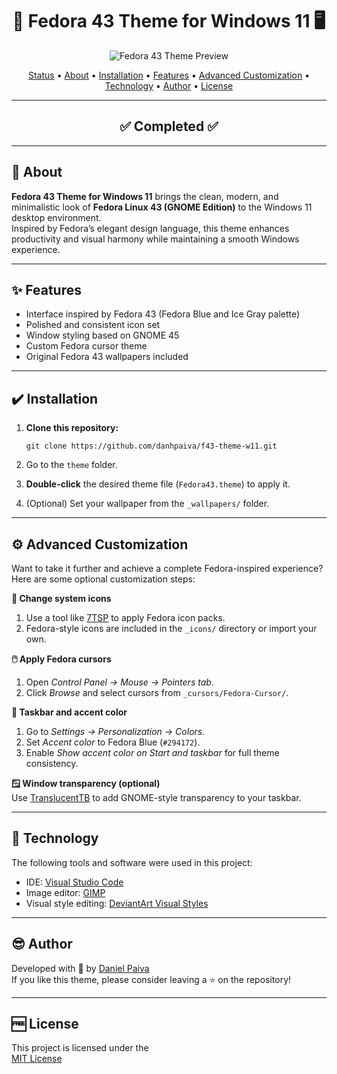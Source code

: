 <h1 align="center">💙 Fedora 43 Theme for Windows 11 🖥️</h1>

<p align="center">
  <img src="./_img/fedora43-theme-preview.png" alt="Fedora 43 Theme Preview">
</p>

<p align="center">
  <a href="#status">Status</a> • 
  <a href="#about">About</a> • 
  <a href="#installation">Installation</a> • 
  <a href="#features">Features</a> • 
  <a href="#advanced-customization">Advanced Customization</a> • 
  <a href="#technology">Technology</a> • 
  <a href="#author">Author</a> • 
  <a href="#license">License</a>
</p>

---

<h2 align="center" id="status">✅ Completed ✅</h2>

---

<h2 id="about">📜 About</h2>

**Fedora 43 Theme for Windows 11** brings the clean, modern, and minimalistic look of **Fedora Linux 43 (GNOME Edition)** to the Windows 11 desktop environment.  
Inspired by Fedora’s elegant design language, this theme enhances productivity and visual harmony while maintaining a smooth Windows experience.

---

<h2 id="features">✨ Features</h2>

- Interface inspired by Fedora 43 (Fedora Blue and Ice Gray palette)  
- Polished and consistent icon set  
- Window styling based on GNOME 45  
- Custom Fedora cursor theme  
- Original Fedora 43 wallpapers included  

---

<h2 id="installation">✔️ Installation</h2>

1. **Clone this repository:**  
   <pre><code>git clone https://github.com/danhpaiva/f43-theme-w11.git</code></pre>  

2. Go to the `theme` folder.  
3. **Double-click** the desired theme file (`Fedora43.theme`) to apply it.  
4. (Optional) Set your wallpaper from the `_wallpapers/` folder.  

---

<h2 id="advanced-customization">⚙️ Advanced Customization</h2>

Want to take it further and achieve a complete Fedora-inspired experience?  
Here are some optional customization steps:

**🧩 Change system icons**  
1. Use a tool like [7TSP](https://github.com/SeerLite/7tsp) to apply Fedora icon packs.  
2. Fedora-style icons are included in the `_icons/` directory or import your own.  

**🖱️ Apply Fedora cursors**  
1. Open *Control Panel → Mouse → Pointers tab*.  
2. Click *Browse* and select cursors from `_cursors/Fedora-Cursor/`.  

**🎨 Taskbar and accent color**  
1. Go to *Settings → Personalization → Colors*.  
2. Set *Accent color* to Fedora Blue (`#294172`).  
3. Enable *Show accent color on Start and taskbar* for full theme consistency.  

**🪟 Window transparency (optional)**  
Use [TranslucentTB](https://apps.microsoft.com/detail/9pf4kz2vn4w9) to add GNOME-style transparency to your taskbar.  

---

<h2 id="technology">🧰 Technology</h2>

The following tools and software were used in this project:

- IDE: <a href="https://code.visualstudio.com/download" target="_blank">Visual Studio Code</a>  
- Image editor: <a href="https://www.gimp.org/downloads/" target="_blank">GIMP</a>  
- Visual style editing: <a href="https://www.deviantart.com/" target="_blank">DeviantArt Visual Styles</a>  

---

<h2 id="author">😎 Author</h2>

Developed with 💙 by <a href="https://www.linkedin.com/in/danhpaiva/" target="_blank">Daniel Paiva</a>  
If you like this theme, please consider leaving a ⭐ on the repository!  

---

<h2 id="license">🆓 License</h2>

This project is licensed under the  
<a href="https://github.com/danhpaiva/f43-theme-w11/blob/main/LICENSE" target="_blank">MIT License</a>
